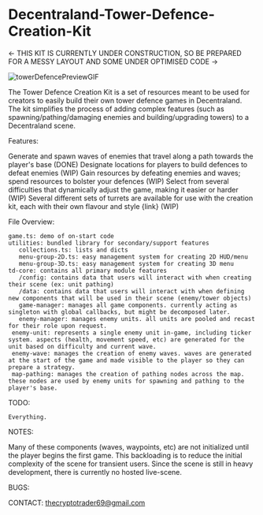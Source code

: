 # Decentraland-Tower-Defence-Creation-Kit

<- THIS KIT IS CURRENTLY UNDER CONSTRUCTION, SO BE PREPARED FOR A MESSY LAYOUT AND SOME UNDER OPTIMISED CODE ->

![towerDefencePreviewGIF](https://user-images.githubusercontent.com/91359820/208510569-10964ea3-07d8-4f61-850d-9decf166c898.gif)

The Tower Defence Creation Kit is a set of resources meant to be used for creators to easily build their own tower defence games in Decentraland. The kit simplifies the process of adding complex features (such as spawning/pathing/damaging enemies and building/upgrading towers) to a Decentraland scene.

Features:

  Generate and spawn waves of enemies that travel along a path towards the player's base (DONE)
  Designate locations for players to build defences to defeat enemies (WIP)
  Gain resources by defeating enemies and waves; spend resources to bolster your defences (WIP)
  Select from several difficulties that dynamically adjust the game, making it easier or harder (WIP)
  Several different sets of turrets are available for use with the creation kit, each with their own flavour and style {link} (WIP)

File Overview:

	game.ts: demo of on-start code
	utilities: bundled library for secondary/support features
	   collections.ts: lists and dicts
	   menu-group-2D.ts: easy management system for creating 2D HUD/menu
	   menu-group-3D.ts: easy management system for creating 3D menu
	td-core: contains all primary module features
	   /config: contains data that users will interact with when creating their scene (ex: unit pathing)
	   /data: contains data that users will interact with when defining new components that will be used in their scene (enemy/tower objects)
	   game-manager: manages all game components. currently acting as singleton with global callbacks, but might be decomposed later.
	   enemy-manager: manages enemy units. all units are pooled and recast for their role upon request.
     enemy-unit: represents a single enemy unit in-game, including ticker system. aspects (health, movement speed, etc) are generated for the unit based on difficulty and current wave.
     enemy-wave: manages the creation of enemy waves. waves are generated at the start of the game and made visible to the player so they can prepare a strategy.
     map-pathing: manages the creation of pathing nodes across the map. these nodes are used by enemy units for spawning and pathing to the player's base.

TODO:
  
    Everything.

NOTES:

  Many of these components (waves, waypoints, etc) are not initialized until the player begins the first game. This backloading is to reduce the initial complexity of the scene for transient users.
  Since the scene is still in heavy development, there is currently no hosted live-scene.

BUGS:



CONTACT:
  thecryptotrader69@gmail.com
